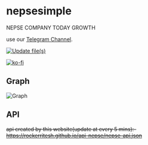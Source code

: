 # nepsesimple
NEPSE COMPANY TODAY GROWTH 

use our [Telegram Channel](https://t.me/nepsebot]).

[![Update file(s)](https://github.com/rockerritesh/nepsesimple/actions/workflows/update.yml/badge.svg)](https://github.com/rockerritesh/nepsesimple/actions/workflows/update.yml)

[![ko-fi](https://ko-fi.com/img/githubbutton_sm.svg)](https://ko-fi.com/J3J1TRQBI)

## Graph

![Graph](blob:https://github.com/0de7d063-40f9-4356-8c50-fc00f9f1e04b)

## API

~~api created by this website(update at every 5 mins):- https://rockerritesh.github.io/api-nepse/nepse-api.json~~
